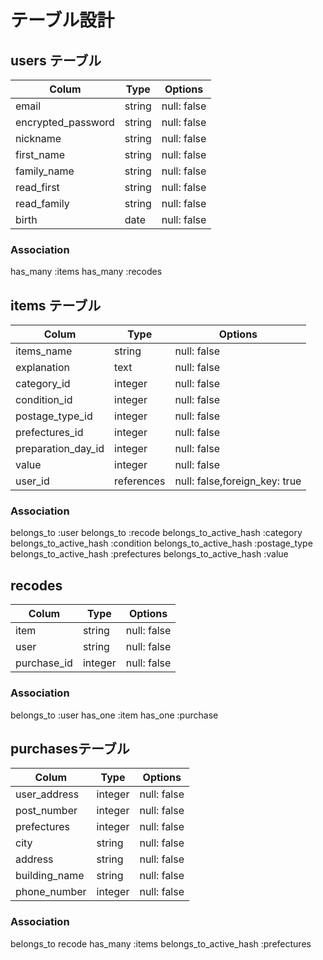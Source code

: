 # テーブル設計

## users テーブル

| Colum                | Type    | Options     |
| -------------------  | ------  | ----------  |
|email                 |string   |null: false  |
|encrypted_password    |string   |null: false  |
|nickname              |string   |null: false  |
|first_name            |string   |null: false  |
|family_name           |string   |null: false  |
|read_first            |string   |null: false  |
|read_family           |string   |null: false  |
|birth                 |date     |null: false  |

### Association
has_many :items
has_many :recodes

## items テーブル

| Colum            | Type     | Options                     |
| ---------------  | -------  | --------------------------- |
|items_name        |string    |null: false                  |
|explanation       |text      |null: false                  |
|category_id       |integer   |null: false                  |
|condition_id      |integer   |null: false                  |
|postage_type_id   |integer   |null: false                  |
|prefectures_id    |integer   |null: false                  |
|preparation_day_id|integer   |null: false                  |
|value             |integer   |null: false                  |
|user_id           |references|null: false,foreign_key: true|


### Association
belongs_to :user
belongs_to :recode
belongs_to_active_hash :category
belongs_to_active_hash :condition
belongs_to_active_hash :postage_type
belongs_to_active_hash :prefectures
belongs_to_active_hash :value

## recodes

| Colum           | Type     | Options                     |
| --------------- | -------- | --------------------------- |
|item             |string    |null: false                  |
|user             |string    |null: false                  |
|purchase_id      |integer   |null: false                  |

### Association
belongs_to :user
has_one :item
has_one :purchase






## purchasesテーブル

| Colum        | Type     | Options                     |
| ------------ | -------- | --------------------------- |
|user_address  |integer   |null: false                  |
|post_number   |integer   |null: false                  |
|prefectures   |integer   |null: false                  |
|city          |string    |null: false                  |
|address       |string    |null: false                  |
|building_name |string    |null: false                  |
|phone_number  |integer   |null: false                  |


### Association
belongs_to recode
has_many :items
belongs_to_active_hash :prefectures

